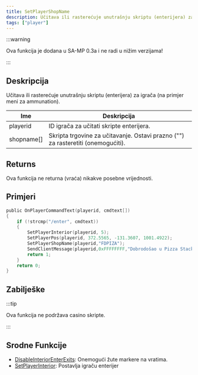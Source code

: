 ```yaml
---
title: SetPlayerShopName
description: Učitava ili rasterećuje unutrašnju skriptu (enterijera) za igrača (na primjer meni za ammunation).
tags: ["player"]
---
```


:::warning

Ova funkcija je dodana u SA-MP 0.3a i ne radi u nižim verzijama!

:::

## Deskripcija

Učitava ili rasterećuje unutrašnju skriptu (enterijera) za igrača (na primjer meni za ammunation).

| Ime        | Deskripcija                                                                      |
| ---------- | -------------------------------------------------------------------------------- |
| playerid   | ID igrača za učitati skripte enterijera.                                         |
| shopname[] | Skripta trgovine za učitavanje. Ostavi prazno ("") za rasteretiti (onemogućiti). |

## Returns

Ova funkcija ne returna (vraća) nikakve posebne vrijednosti.

## Primjeri

```c
public OnPlayerCommandText(playerid, cmdtext[])
{
    if (!strcmp("/enter", cmdtext))
    {
        SetPlayerInterior(playerid, 5);
        SetPlayerPos(playerid, 372.5565, -131.3607, 1001.4922);
        SetPlayerShopName(playerid,"FDPIZA");
        SendClientMessage(playerid,0xFFFFFFFF,"Dobrodošao u Pizza Stack!");
        return 1;
    }
    return 0;
}
```

## Zabilješke

:::tip

Ova funkcija ne podržava casino skripte.

:::

## Srodne Funkcije

- [DisableInteriorEnterExits](DisableInteriorEnterExits): Onemogući žute markere na vratima.
- [SetPlayerInterior](SetPlayerInterior): Postavlja igraču enterijer
